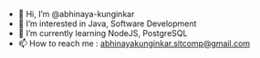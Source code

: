 - 👋 Hi, I’m @abhinaya-kunginkar
- 👀 I’m interested in Java, Software Development
- 🌱 I’m currently learning NodeJS, PostgreSQL
- 📫 How to reach me : abhinayakunginkar.sitcomp@gmail.com

<!---
abhinaya-kunginkar/abhinaya-kunginkar is a ✨ special ✨ repository because its `README.md` (this file) appears on your GitHub profile.
You can click the Preview link to take a look at your changes.
--->
